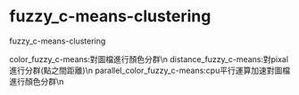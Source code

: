 # fuzzy_c-means-clustering
 fuzzy_c-means-clustering
 
 color_fuzzy_c-means:對圖檔進行顏色分群\n
 distance_fuzzy_c-means:對pixal進行分群(點之間距離)\n
 parallel_color_fuzzy_c-means:cpu平行運算加速對圖檔進行顏色分群\n
